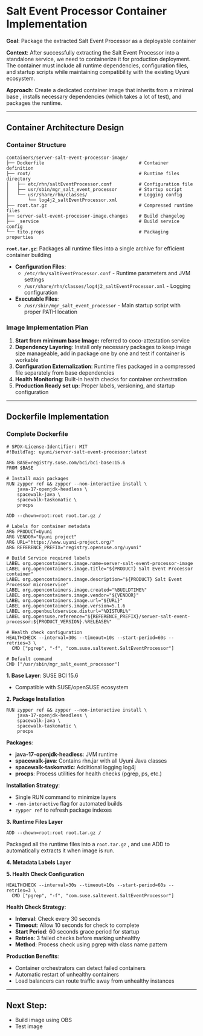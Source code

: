 # Salt Event Processor Container Implementation

**Goal**: Package the extracted Salt Event Processor as a deployable container

**Context**: After successfully extracting the Salt Event Processor into a standalone service, we need to containerize it for production deployment. The container must include all runtime dependencies, configuration files, and startup scripts while maintaining compatibility with the existing Uyuni ecosystem.

**Approach**: Create a dedicated container image that inherits from a minimal base , installs necessary dependencies (which takes a lot of test), and packages the runtime.

---

## Container Architecture Design

### Container Structure

```
containers/server-salt-event-processor-image/
├── Dockerfile                                   # Container definition
├── root/                                        # Runtime files directory
│   ├── etc/rhn/saltEventProcessor.conf          # Configuration file
│   ├── usr/sbin/mgr_salt_event_processor        # Startup script
│   └── usr/share/rhn/classes/                   # Logging config
│       └── log4j2_saltEventProcessor.xml
├── root.tar.gz                                  # Compressed runtime files
├── server-salt-event-processor-image.changes    # Build changelog
├── _service                                     # Build service config
└── tito.props                                   # Packaging properties

```

**`root.tar.gz`**: Packages all runtime files into a single archive for efficient container building

- **Configuration Files**:
    - `/etc/rhn/saltEventProcessor.conf` - Runtime parameters and JVM settings
    - `/usr/share/rhn/classes/log4j2_saltEventProcessor.xml` - Logging configuration
- **Executable Files**:
    - `/usr/sbin/mgr_salt_event_processor` - Main startup script with proper PATH location

### Image Implementation Plan

1. **Start from minimum base Image:** referred to coco-attestation service
2. **Dependency Layering**: Install only necessary packages to keep image size manageable, add in package one by one and test if container is workable
3. **Configuration Externalization**: Runtime files packaged in a compressed file separately from base dependencies 
4. **Health Monitoring**: Built-in health checks for container orchestration 
5. **Production Ready set up**: Proper labels, versioning, and startup configuration

---

## Dockerfile Implementation

### Complete Dockerfile

```docker
# SPDX-License-Identifier: MIT
#!BuildTag: uyuni/server-salt-event-processor:latest

ARG BASE=registry.suse.com/bci/bci-base:15.6
FROM $BASE

# Install main packages
RUN zypper ref && zypper --non-interactive install \
    java-17-openjdk-headless \
    spacewalk-java \
    spacewalk-taskomatic \
    procps

ADD --chown=root:root root.tar.gz /

# Labels for container metadata
ARG PRODUCT=Uyuni
ARG VENDOR="Uyuni project"
ARG URL="https://www.uyuni-project.org/"
ARG REFERENCE_PREFIX="registry.opensuse.org/uyuni"

# Build Service required labels
LABEL org.opencontainers.image.name=server-salt-event-processor-image
LABEL org.opencontainers.image.title="${PRODUCT} Salt Event Processor container"
LABEL org.opencontainers.image.description="${PRODUCT} Salt Event Processor microservice"
LABEL org.opencontainers.image.created="%BUILDTIME%"
LABEL org.opencontainers.image.vendor="${VENDOR}"
LABEL org.opencontainers.image.url="${URL}"
LABEL org.opencontainers.image.version=5.1.6
LABEL org.openbuildservice.disturl="%DISTURL%"
LABEL org.opensuse.reference="${REFERENCE_PREFIX}/server-salt-event-processor:${PRODUCT_VERSION}.%RELEASE%"

# Health check configuration
HEALTHCHECK --interval=30s --timeout=10s --start-period=60s --retries=3 \
  CMD ["pgrep", "-f", "com.suse.saltevent.SaltEventProcessor"]

# Default command
CMD ["/usr/sbin/mgr_salt_event_processor"]
```

**1. Base Layer**: SUSE BCI 15.6

- Compatible with SUSE/openSUSE ecosystem

**2. Package Installation**

```docker
RUN zypper ref && zypper --non-interactive install \
    java-17-openjdk-headless \
    spacewalk-java \
    spacewalk-taskomatic \
    procps
```

**Packages**:

- **java-17-openjdk-headless**: JVM runtime
- **spacewalk-java**: Contains rhn.jar with all Uyuni Java classes
- **spacewalk-taskomatic**: Additional logging log4j
- **procps**: Process utilities for health checks (pgrep, ps, etc.)

**Installation Strategy**:

- Single RUN command to minimize layers
- `-non-interactive` flag for automated builds
- `zypper ref` to refresh package indexes

**3. Runtime Files Layer**

```docker
ADD --chown=root:root root.tar.gz /
```

Packaged all the runtime files into a `root.tar.gz` , and use ADD to automatically extracts it when image is run.

**4. Metadata Labels Layer**

**5. Health Check Configuration**

```docker
HEALTHCHECK --interval=30s --timeout=10s --start-period=60s --retries=3 \
  CMD ["pgrep", "-f", "com.suse.saltevent.SaltEventProcessor"]
```

**Health Check Strategy**:

- **Interval**: Check every 30 seconds
- **Timeout**: Allow 10 seconds for check to complete
- **Start Period**: 60 seconds grace period for startup
- **Retries**: 3 failed checks before marking unhealthy
- **Method**: Process check using pgrep with class name pattern

**Production Benefits**:

- Container orchestrators can detect failed containers
- Automatic restart of unhealthy containers
- Load balancers can route traffic away from unhealthy instances

---

## Next Step:

- Build image using OBS
- Test image